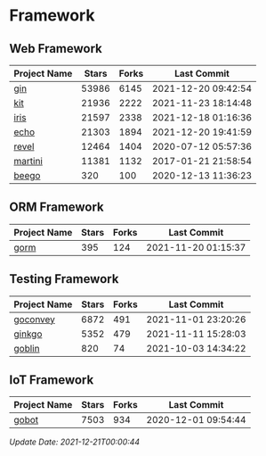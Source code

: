 # Framework

## Web Framework
| Project Name | Stars | Forks | Last Commit |
| ------------ | ----- | ----- | ----------- |
| [gin](https://github.com/gin-gonic/gin) | 53986 | 6145 | 2021-12-20 09:42:54 |
| [kit](https://github.com/go-kit/kit) | 21936 | 2222 | 2021-11-23 18:14:48 |
| [iris](https://github.com/kataras/iris) | 21597 | 2338 | 2021-12-18 01:16:36 |
| [echo](https://github.com/labstack/echo) | 21303 | 1894 | 2021-12-20 19:41:59 |
| [revel](https://github.com/revel/revel) | 12464 | 1404 | 2020-07-12 05:57:36 |
| [martini](https://github.com/go-martini/martini) | 11381 | 1132 | 2017-01-21 21:58:54 |
| [beego](https://github.com/astaxie/beego) | 320 | 100 | 2020-12-13 11:36:23 |

## ORM Framework
| Project Name | Stars | Forks | Last Commit |
| ------------ | ----- | ----- | ----------- |
| [gorm](https://github.com/jinzhu/gorm) | 395 | 124 | 2021-11-20 01:15:37 |

## Testing Framework
| Project Name | Stars | Forks | Last Commit |
| ------------ | ----- | ----- | ----------- |
| [goconvey](https://github.com/smartystreets/goconvey) | 6872 | 491 | 2021-11-01 23:20:26 |
| [ginkgo](https://github.com/onsi/ginkgo) | 5352 | 479 | 2021-11-11 15:28:03 |
| [goblin](https://github.com/franela/goblin) | 820 | 74 | 2021-10-03 14:34:22 |

## IoT Framework
| Project Name | Stars | Forks | Last Commit |
| ------------ | ----- | ----- | ----------- |
| [gobot](https://github.com/hybridgroup/gobot) | 7503 | 934 | 2020-12-01 09:54:44 |

*Update Date: 2021-12-21T00:00:44*
